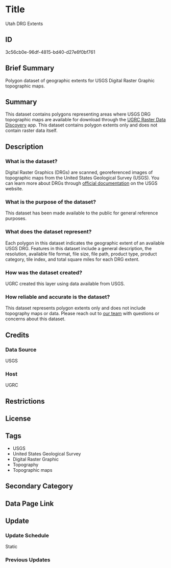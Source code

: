 # Title

Utah DRG Extents

## ID

3c56cb0e-96df-4815-bd40-d27e6f0bf761

## Brief Summary

Polygon dataset of geographic extents for USGS Digital Raster Graphic topographic maps.

## Summary

This dataset contains polygons representing areas where USGS DRG topographic maps are available for download through the [UGRC Raster Data Discovery](https://raster.utah.gov/) app. This dataset contains polygon extents only and does not contain raster data itself.

## Description

### What is the dataset?

Digital Raster Graphics (DRGs) are scanned, georeferenced images of topographic maps from the United States Geological Survey (USGS). You can learn more about DRGs through [official documentation](https://pubs.usgs.gov/fs/1999/0070/report.pdf) on the USGS website.

### What is the purpose of the dataset?

This dataset has been made available to the public for general reference purposes.

### What does the dataset represent?

Each polygon in this dataset indicates the geographic extent of an available USGS DRG. Features in this dataset include a general description, the resolution, available file format, file size, file path, product type, product category, tile index, and total square miles for each DRG extent.

### How was the dataset created?

UGRC created this layer using data available from USGS.

### How reliable and accurate is the dataset?

This dataset represents polygon extents only and does not include topography maps or data. Please reach out to [our team](https://gis.utah.gov/contact/) with questions or concerns about this dataset.

## Credits

### Data Source

USGS

### Host

UGRC

## Restrictions

## License

## Tags

- USGS
- United States Geological Survey
- Digital Raster Graphic
- Topography
- Topographic maps

## Secondary Category

## Data Page Link

## Update

### Update Schedule

Static

### Previous Updates
